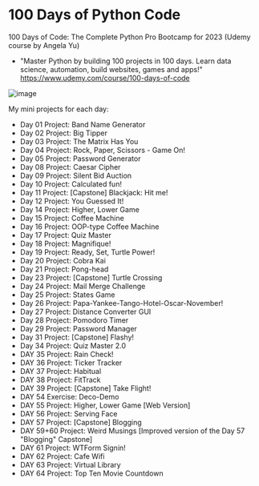 # 100 Days of Python Code
100 Days of Code: The Complete Python Pro Bootcamp for 2023 (Udemy course by Angela Yu)  
- "Master Python by building 100 projects in 100 days. Learn data science, automation, build websites, games and apps!"  
https://www.udemy.com/course/100-days-of-code

![image](https://github.com/mdelgadonyc/100days_of_code/assets/17136771/ec80918c-ef4f-4904-b79d-e7c233739ef7)

My mini projects for each day:

* Day 01 Project: Band Name Generator
* Day 02 Project: Big Tipper
* Day 03 Project: The Matrix Has You
* Day 04 Project: Rock, Paper, Scissors - Game On!
* Day 05 Project: Password Generator
* Day 08 Project: Caesar Cipher
* Day 09 Project: Silent Bid Auction
* Day 10 Project: Calculated fun!
* Day 11 Project: [Capstone] Blackjack: Hit me!
* Day 12 Project: You Guessed It!
* Day 14 Project: Higher, Lower Game 
* Day 15 Project: Coffee Machine 
* Day 16 Project: OOP-type Coffee Machine
* Day 17 Project: Quiz Master
* Day 18 Project: Magnifique!
* Day 19 Project: Ready, Set, Turtle Power!
* Day 20 Project: Cobra Kai
* Day 21 Project: Pong-head
* Day 23 Project: [Capstone] Turtle Crossing
* Day 24 Project: Mail Merge Challenge
* Day 25 Project: States Game
* Day 26 Project: Papa-Yankee-Tango-Hotel-Oscar-November!
* Day 27 Project: Distance Converter GUI
* Day 28 Project: Pomodoro Timer
* Day 29 Project: Password Manager
* Day 31 Project: [Capstone] Flashy!
* Day 34 Project: Quiz Master 2.0
* DAY 35 Project: Rain Check!
* DAY 36 Project: Ticker Tracker
* DAY 37 Project: Habitual
* DAY 38 Project: FitTrack
* DAY 39 Project: [Capstone] Take Flight!
* DAY 54 Exercise: Deco-Demo
* DAY 55 Project: Higher, Lower Game [Web Version]
* DAY 56 Project: Serving Face
* DAY 57 Project: [Capstone] Blogging
* DAY 59+60 Project: Weird Musings [Improved version of the Day 57 "Blogging" Capstone]
* DAY 61 Project: WTForm Signin!
* DAY 62 Project: Cafe Wifi
* DAY 63 Project: Virtual Library
* DAY 64 Project: Top Ten Movie Countdown
